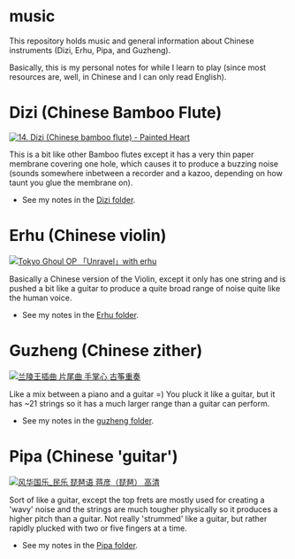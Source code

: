 # music

This repository holds music and general information about Chinese instruments (Dizi, Erhu, Pipa, and Guzheng).

Basically, this is my personal notes for while I learn to play (since most resources are, well, in Chinese and I can only read English).

# Dizi (Chinese Bamboo Flute)

[![14. Dizi (Chinese bamboo flute) - Painted Heart](https://img.youtube.com/vi/ERYymjFXeiI/0.jpg)](https://youtu.be/ERYymjFXeiI?t=43s)

This is a bit like other Bamboo flutes except it has a very thin paper membrane covering one hole, which causes it to produce a buzzing noise (sounds somewhere inbetween a recorder and a kazoo, depending on how taunt you glue the membrane on).

- See my notes in the [Dizi folder](https://github.com/slimsag/music/blob/master/dizi/index.md#dizi).

# Erhu (Chinese violin)

[![Tokyo Ghoul OP 「Unravel」with erhu](https://img.youtube.com/vi/bcDvjh9xbXo/0.jpg)](https://www.youtube.com/watch?v=bcDvjh9xbXo)

Basically a Chinese version of the Violin, except it only has one string and is pushed a bit like a guitar to produce a quite broad range of noise quite like the human voice.

- See my notes in the [Erhu folder](https://github.com/slimsag/music/blob/master/erhu/index.md#erhu).

# Guzheng (Chinese zither)

[![兰陵王插曲 片尾曲 手掌心 古筝重奏](https://img.youtube.com/vi/xSlAM5dUsJo/0.jpg)](https://www.youtube.com/watch?v=xSlAM5dUsJo)

Like a mix between a piano and a guitar =) You pluck it like a guitar, but it has ~21 strings so it has a much larger range than a guitar can perform.

- See my notes in the [guzheng folder](https://github.com/slimsag/music/blob/master/guzheng/index.md#guzheng).

# Pipa (Chinese 'guitar')

[![风华国乐_民乐 琵琶语 蒋彦（琵琶） 高清](https://img.youtube.com/vi/RhgBfQnPu64/0.jpg)](https://www.youtube.com/watch?v=RhgBfQnPu64)

Sort of like a guitar, except the top frets are mostly used for creating a 'wavy' noise and the strings are much tougher physically so it produces a higher pitch than a guitar. Not really 'strummed' like a guitar, but rather rapidly plucked with two or five fingers at a time.

- See my notes in the [Pipa folder](https://github.com/slimsag/music/blob/master/pipa/index.md#pipa).
